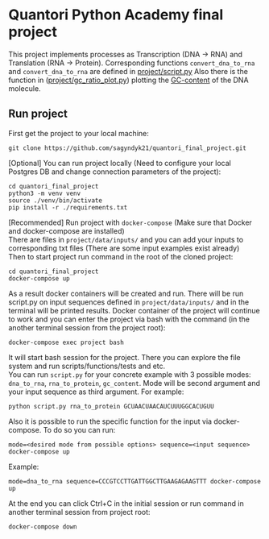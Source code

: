 # Quantori Python Academy final project
This project implements processes as Transcription (DNA -> RNA) and Translation (RNA -> Protein). Corresponding
functions `convert_dna_to_rna` and `convert_dna_to_rna` are defined in [project/script.py](project/script.py)
Also there is the function in ([project/gc_ratio_plot.py](project/gc_ratio_plot.py)) plotting the
[GC-content](https://en.wikipedia.org/wiki/GC-content) of the DNA molecule.

## Run project
First get the project to your local machine:
```commandline
git clone https://github.com/sagyndyk21/quantori_final_project.git
```
[Optional] You can run project locally (Need to configure your local Postgres DB and change connection parameters
of the project):
```commandline
cd quantori_final_project
python3 -m venv venv
source ./venv/bin/activate
pip install -r ./requirements.txt
```
[Recommended] Run project with `docker-compose` (Make sure that Docker and docker-compose are installed) <br />
There are files in `project/data/inputs/` and you can add your inputs to corresponding txt files (There are
some input examples exist already) <br />
Then to start project run command in the root of the cloned project:
```commandline
cd quantori_final_project
docker-compose up
```
As a result docker containers will be created and run. There will be run script.py on input sequences defined in
`project/data/inputs/` and in the terminal will be printed results. Docker container of the project will continue
to work and you can enter the project via bash with the command (in the another terminal session from the project root):
```commandline
docker-compose exec project bash
```
It will start bash session for the project. There you can explore the file system and run scripts/functions/tests and etc. <br />
You can run `script.py` for your concrete example with 3 possible modes: `dna_to_rna`, `rna_to_protein`, `gc_content`.
Mode will be second argument and your input sequence as third argument. For example:
```commandline
python script.py rna_to_protein GCUAACUAACAUCUUUGGCACUGUU
```
Also it is possible to run the specific function for the input via docker-compose. To do so you can run:
```commandline
mode=<desired mode from possible options> sequence=<input sequence> docker-compose up
```
Example:
```commandline
mode=dna_to_rna sequence=CCCGTCCTTGATTGGCTTGAAGAGAAGTTT docker-compose up
```
At the end you can click Ctrl+C in the initial session or run command in another terminal session from project root:
```commandline
docker-compose down
```

